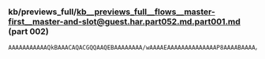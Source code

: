 ### kb/previews_full/kb__previews_full__flows__master-first__master-and-slot@guest.har.part052.md.part001.md (part 002)

```md
AAAAAAAAAAAQkBAAACAQACGQQAAQEBAAAAAAAA/wAAAAEAAAAAAAAAAAAAAP8AAAABAAAA/wAAAhYCAAEBAQAAAAAAAAAAAAD
```

```
